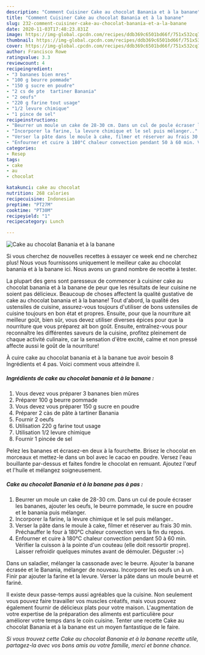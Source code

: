 ```yaml
---
description: "Comment Cuisiner Cake au chocolat Banania et à la banane"
title: "Comment Cuisiner Cake au chocolat Banania et à la banane"
slug: 232-comment-cuisiner-cake-au-chocolat-banania-et-a-la-banane
date: 2020-11-03T17:48:23.831Z
image: https://img-global.cpcdn.com/recipes/ddb369c6501bd66f/751x532cq70/cake-au-chocolat-banania-et-a-la-banane-photo-principale-de-la-recette.jpg
thumbnail: https://img-global.cpcdn.com/recipes/ddb369c6501bd66f/751x532cq70/cake-au-chocolat-banania-et-a-la-banane-photo-principale-de-la-recette.jpg
cover: https://img-global.cpcdn.com/recipes/ddb369c6501bd66f/751x532cq70/cake-au-chocolat-banania-et-a-la-banane-photo-principale-de-la-recette.jpg
author: Francisco Rowe
ratingvalue: 3.3
reviewcount: 4
recipeingredient:
- "3 bananes bien mres"
- "100 g beurre pommade"
- "150 g sucre en poudre"
- "2 cs de pte  tartiner Banania"
- "2 oeufs"
- "220 g farine tout usage"
- "1/2 levure chimique"
- "1 pince de sel"
recipeinstructions:
- "Beurrer un moule un cake de 28-30 cm. Dans un cul de poule écraser les bananes, ajouter les oeufs, le beurre pommade, le sucre en poudre et le banania puis mélanger."
- "Incorporer la farine, la levure chimique et le sel puis mélanger.."
- "Verser la pâte dans le moule à cake, filmer et réserver au frais 30 min. Préchauffer le four à 180°C chaleur convection vers la fin du repos."
- "Enfourner et cuire à 180°C chaleur convection pendant 50 à 60 min. Vérifier la cuisson à la pointe d&#39;un couteau (elle doit ressortir propre). Laisser refroidir quelques minutes avant de démouler. Déguster :=)"
categories:
- Resep
tags:
- cake
- au
- chocolat

katakunci: cake au chocolat 
nutrition: 268 calories
recipecuisine: Indonesian
preptime: "PT27M"
cooktime: "PT30M"
recipeyield: "1"
recipecategory: Lunch

---
```



![Cake au chocolat Banania et à la banane](https://img-global.cpcdn.com/recipes/ddb369c6501bd66f/751x532cq70/cake-au-chocolat-banania-et-a-la-banane-photo-principale-de-la-recette.jpg)

Si vous cherchez de nouvelles recettes à essayer ce week end ne cherchez plus! Nous vous fournissons uniquement le meilleur cake au chocolat banania et à la banane ici. Nous avons un grand nombre de recette à tester.

La plupart des gens sont paresseux de commencer à cuisiner cake au chocolat banania et à la banane de peur que les résultats de leur cuisine ne soient pas délicieux. Beaucoup de choses affectent la qualité gustative de cake au chocolat banania et à la banane! Tout d'abord, la qualité des ustensiles de cuisine, assurez-vous toujours d'utiliser de bons ustensiles de cuisine toujours en bon état et propres. Ensuite, pour que la nourriture ait meilleur goût, bien sûr, vous devez utiliser diverses épices pour que la nourriture que vous préparez ait bon goût. Ensuite, entraînez-vous pour reconnaître les différentes saveurs de la cuisine, profitez pleinement de chaque activité culinaire, car la sensation d'être excité, calme et non pressé affecte aussi le goût de la nourriture!

<!--inarticleads1-->

À cuire cake au chocolat banania et à la banane tue avoir besoin 8 Ingrédients et 4 pas. Voici comment vous atteindre il.

##### Ingrédients de cake au chocolat banania et à la banane :

1. Vous devez vous préparer 3 bananes bien mûres
1. Préparer 100 g beurre pommade
1. Vous devez vous préparer 150 g sucre en poudre
1. Préparer 2 càs de pâte à tartiner Banania
1. Fournir 2 oeufs
1. Utilisation 220 g farine tout usage
1. Utilisation 1/2 levure chimique
1. Fournir 1 pincée de sel


Pelez les bananes et écrasez-en deux à la fourchette. Brisez le chocolat en morceaux et mettez-le dans un bol avec le cacao en poudre. Versez l&#39;eau bouillante par-dessus et faites fondre le chocolat en remuant. Ajoutez l&#39;œuf et l&#39;huile et mélangez soigneusement. 

<!--inarticleads2-->

##### Cake au chocolat Banania et à la banane pas à pas :

1. Beurrer un moule un cake de 28-30 cm. Dans un cul de poule écraser les bananes, ajouter les oeufs, le beurre pommade, le sucre en poudre et le banania puis mélanger.
1. Incorporer la farine, la levure chimique et le sel puis mélanger..
1. Verser la pâte dans le moule à cake, filmer et réserver au frais 30 min. Préchauffer le four à 180°C chaleur convection vers la fin du repos.
1. Enfourner et cuire à 180°C chaleur convection pendant 50 à 60 min. Vérifier la cuisson à la pointe d&#39;un couteau (elle doit ressortir propre). Laisser refroidir quelques minutes avant de démouler. Déguster :=)


Dans un saladier, mélanger la cassonade avec le beurre. Ajouter la banane écrasée et le Banania, mélanger de nouveau. Incorporer les oeufs un à un. Finir par ajouter la farine et la levure. Verser la pâte dans un moule beurré et fariné. 

<!--inarticleads1-->

<p>
Il existe deux passe-temps aussi agréables que la cuisine. Non seulement vous pouvez faire travailler vos muscles créatifs, mais vous pouvez également fournir de délicieux plats pour votre maison. L'augmentation de votre expertise de la préparation des aliments est particulière pour améliorer votre temps dans le coin cuisine. Tenter une recette Cake au chocolat Banania et à la banane est un moyen fantastique de le faire.
</p>

<p>
<i>Si vous trouvez cette Cake au chocolat Banania et à la banane recette utile, partagez-la avec vos bons amis ou votre famille, merci et bonne chance.</i>
</p>
